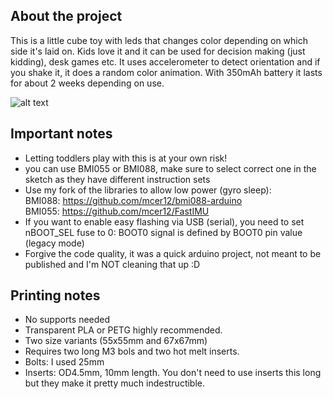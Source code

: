 ## About the project
This is a little cube toy with leds that changes color depending on which side it's laid on. Kids love it and it can be used for decision making (just kidding), desk games etc. It uses accelerometer to detect orientation and if you shake it, it does a random color animation. With 350mAh battery it lasts for about 2 weeks depending on use.  

![alt text](https://raw.githubusercontent.com/mcer12/CuteCube/refs/heads/main/Images/showcase.gif)

## Important notes
- Letting toddlers play with this is at your own risk!
- you can use BMI055 or BMI088, make sure to select correct one in the sketch as they have different instruction sets
- Use my fork of the libraries to allow low power (gyro sleep):  
BMI088: https://github.com/mcer12/bmi088-arduino  
BMI055: https://github.com/mcer12/FastIMU  
- If you want to enable easy flashing via USB (serial), you need to set nBOOT_SEL fuse to 0: BOOT0 signal is defined by BOOT0 pin value (legacy mode)
- Forgive the code quality, it was a quick arduino project, not meant to be published and I'm NOT cleaning that up :D

## Printing notes
- No supports needed
- Transparent PLA or PETG highly recommended.
- Two size variants (55x55mm and 67x67mm)
- Requires two long M3 bols and two hot melt inserts.
- Bolts: I used 25mm 
- Inserts: OD4.5mm, 10mm length. You don't need to use inserts this long but they make it pretty much indestructible.
